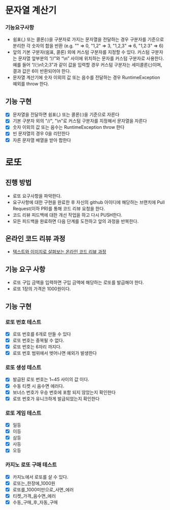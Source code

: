 # 문자열 계산기
### 기능요구사항
- 쉼표(,) 또는 콜론(:)을 구분자로 가지는 문자열을 전달하는 경우 구분자를 기준으로 분리한 각 숫자의 합을 반환 (e.g. "" => 0, "1,2" => 3, "1,2,3" => 6, "1,2:3" => 6)
- 앞의 기본 구분자(쉼표, 콜론) 외에 커스텀 구분자를 지정할 수 있다. 커스텀 구분자는 문자열 앞부분의 “//”와 “\n” 사이에 위치하는 문자를 커스텀 구분자로 사용한다. 예를 들어 “//;\n1;2;3”과 같이 값을 입력할 경우 커스텀 구분자는 세미콜론(;)이며, 결과 값은 6이 반환되어야 한다.
- 문자열 계산기에 숫자 이외의 값 또는 음수를 전달하는 경우 RuntimeException 예외를 throw 한다.

## 기능 구현
- [x] 문자열을 전달하면 쉼표(,) 또는 콜론(:)을 기준으로 자른다
- [x] 기본 구분자 외의 "//", "\n"로 커스텀 구분자를 지정해서 문자열을 자른다
- [x] 숫자 이외의 값 또는 음수는 RuntimeException throw 한다
- [x] 빈 문자열의 경우 0을 리턴한다
- [x] 자른 문자열 배열을 받아 합한다

# 로또
## 진행 방법
* 로또 요구사항을 파악한다.
* 요구사항에 대한 구현을 완료한 후 자신의 github 아이디에 해당하는 브랜치에 Pull Request(이하 PR)를 통해 코드 리뷰 요청을 한다.
* 코드 리뷰 피드백에 대한 개선 작업을 하고 다시 PUSH한다.
* 모든 피드백을 완료하면 다음 단계를 도전하고 앞의 과정을 반복한다.

## 온라인 코드 리뷰 과정
* [텍스트와 이미지로 살펴보는 온라인 코드 리뷰 과정](https://github.com/next-step/nextstep-docs/tree/master/codereview)

## 기능 요구 사항
- 로또 구입 금액을 입력하면 구입 금액에 해당하는 로또를 발급해야 한다.
- 로또 1장의 가격은 1000원이다.

## 기능 구현
### 로또 번호 테스트
- [x] 로또 번호를 6개로 만들 수 있다
- [x] 로또 번호는 중복될 수 없다.
- [x] 로또 번호는 6자리 까지다.
- [x] 로또 번호 범위에서 벗어나면 예외가 발생한다

### 로또 생성 테스트
- [x] 발급된 로또 번호는 1~45 사이의 값 이다.
- [x] 수동 티켓 시 음수면 에러다.
- [x] 보너스 번호가 우승 번호에 포함 되지 않았는지 확인한다
- [x] 로또 번호가 유니크하게 발급되었는지 확인한다

### 로또 게임 테스트
- [x] 일등
- [x] 이등
- [x] 삼등
- [x] 사등
- [x] 오등

### 카지노 로또 구매 테스트
- [x] 카지노에서 로또를 살 수 있다.
- [x] 로또는_한장에_1000원
- [x] 로또를_1000미만으로_사면_에러
- [x] 티켓_가격_음수면_에러
- [x] 수동_구매_후_자동_구매